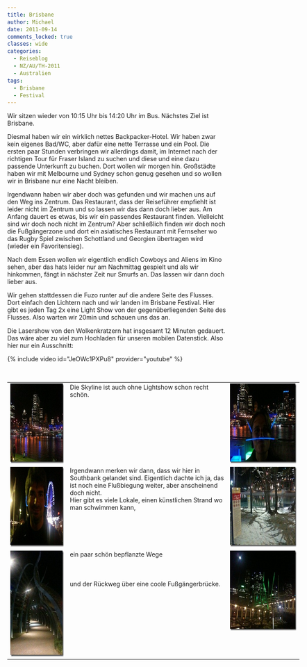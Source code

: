 ```yaml
---
title: Brisbane
author: Michael
date: 2011-09-14
comments_locked: true
classes: wide
categories:
  - Reiseblog
  - NZ/AU/TH-2011
  - Australien
tags:
  - Brisbane
  - Festival
---
```


<p>Wir sitzen wieder von 10:15 Uhr bis 14:20 Uhr im Bus. N&auml;chstes Ziel ist Brisbane.</p>
<p>Diesmal haben wir ein wirklich nettes Backpacker-Hotel. Wir haben zwar kein eigenes Bad/WC, aber daf&uuml;r eine nette Terrasse und ein Pool. Die ersten paar Stunden verbringen wir allerdings damit, im Internet nach der richtigen Tour f&uuml;r Fraser Island zu suchen und diese und eine dazu passende Unterkunft zu buchen. Dort wollen wir morgen hin. Gro&szlig;st&auml;dte haben wir mit Melbourne und Sydney schon genug gesehen und so wollen wir in Brisbane nur eine Nacht bleiben.</p>
<p>Irgendwann haben wir aber doch was gefunden und wir machen uns auf den Weg ins Zentrum. Das Restaurant, dass der Reisef&uuml;hrer empfiehlt ist leider nicht im Zentrum und so lassen wir das dann doch lieber aus. Am Anfang dauert es etwas, bis wir ein passendes Restaurant finden. Vielleicht sind wir doch noch nicht im Zentrum? Aber schlie&szlig;lich finden wir doch noch die Fu&szlig;g&auml;ngerzone und dort ein asiatisches Restaurant mit Fernseher wo das Rugby Spiel zwischen Schottland und Georgien &uuml;bertragen wird (wieder ein Favoritensieg).</p>
<p>Nach dem Essen wollen wir eigentlich endlich Cowboys and Aliens im Kino sehen, aber das hats leider nur am Nachmittag gespielt und als wir hinkommen, f&auml;ngt in n&auml;chster Zeit nur Smurfs an. Das lassen wir dann doch lieber aus.</p>
<p>Wir gehen stattdessen die Fuzo runter auf die andere Seite des Flusses. Dort einfach den Lichtern nach und wir landen im Brisbane Festival. Hier gibt es jeden Tag 2x eine Light Show von der gegen&uuml;berliegenden Seite des Flusses. Also warten wir 20min und schauen uns das an.</p>
<p>Die Lasershow von den Wolkenkratzern hat insgesamt 12 Minuten gedauert. Das w&auml;re aber zu viel zum Hochladen f&uuml;r unseren mobilen Datenstick. Also hier nur ein Ausschnitt:</p>
{% include video id="JeOWc1PXPu8" provider="youtube" %}
<p>&nbsp;</p>
<table style="width: 673px;" border="0" cellspacing="0" cellpadding="2">
<tbody>
<tr>
<td valign="top" width="133"><a href="/assets/images/2011/09/IMG_1269.jpg"><img src="/assets/images/2011/09/IMG_1269_thumb.jpg" width="244" height="184" alt="IMG_1269" border="0" /></a></td>
<td valign="top" width="373">Die Skyline ist auch ohne Lightshow schon recht sch&ouml;n.</td>
<td valign="top" width="165"><a href="/assets/images/2011/09/IMG_1275.jpg"><img src="/assets/images/2011/09/IMG_1275_thumb.jpg" width="244" height="184" alt="IMG_1275" border="0" /></a></td>
</tr>
<tr>
<td valign="top" width="133"><a href="/assets/images/2011/09/IMG_1276.jpg"><img src="/assets/images/2011/09/IMG_1276_thumb.jpg" width="244" height="184" alt="IMG_1276" border="0" /></a></td>
<td valign="top" width="373">Irgendwann merken wir dann, dass wir hier in Southbank gelandet sind. Eigentlich dachte ich ja, das ist noch eine Flu&szlig;biegung weiter, aber anscheinend doch nicht. <br />Hier gibt es viele Lokale, einen k&uuml;nstlichen Strand wo man schwimmen kann,</td>
<td valign="top" width="165"><a href="/assets/images/2011/09/IMG_1286.jpg"><img src="/assets/images/2011/09/IMG_1286_thumb.jpg" width="244" height="184" alt="IMG_1286" border="0" /></a></td>
</tr>
<tr>
<td valign="top" width="133"><a href="/assets/images/2011/09/IMG_1303.jpg"><img src="/assets/images/2011/09/IMG_1303_thumb.jpg" width="184" height="244" alt="IMG_1303" border="0" /></a></td>
<td valign="top" width="373">ein paar sch&ouml;n bepflanzte Wege <br /> <br /> <br /> <br />und der R&uuml;ckweg &uuml;ber eine coole Fu&szlig;g&auml;ngerbr&uuml;cke.</td>
<td valign="top" width="165"><a href="/assets/images/2011/09/IMG_1314.jpg"><img src="/assets/images/2011/09/IMG_1314_thumb.jpg" width="244" height="184" alt="IMG_1314" border="0" /></a></td>
</tr>
</tbody>
</table>
